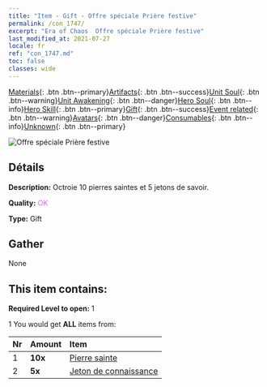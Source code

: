 ```yaml
---
title: "Item - Gift - Offre spéciale Prière festive"
permalink: /con_1747/
excerpt: "Era of Chaos  Offre spéciale Prière festive"
last_modified_at: 2021-07-27
locale: fr
ref: "con_1747.md"
toc: false
classes: wide
---
```

 [Materials](/ItemsFR/){: .btn .btn--primary}[Artifacts](/ItemsFR/Artifacts/){: .btn .btn--success}[Unit Soul](/ItemsFR/UnitSoul/){: .btn .btn--warning}[Unit Awakening](/ItemsFR/UnitAwakening/){: .btn .btn--danger}[Hero Soul](/ItemsFR/HeroSoul/){: .btn .btn--info}[Hero Skill](/ItemsFR/HeroSkill/){: .btn .btn--primary}[Gift](/ItemsFR/Gift/){: .btn .btn--success}[Event related](/ItemsFR/Events/){: .btn .btn--warning}[Avatars](/ItemsFR/Avatars/){: .btn .btn--danger}[Consumables](/ItemsFR/Consumables/){: .btn .btn--info}[Unknown](/ItemsFR/Unknown/){: .btn .btn--primary}

 ![Offre spéciale Prière festive](/images/t/i_907363.png)

## Détails
 **Description:** Octroie 10 pierres saintes et 5 jetons de savoir.

 **Quality:** <span style="color: #DA70D6">OK</span>

 **Type:** Gift

## Gather

  None

## This item contains:

 **Required Level to open:** 1

 1 You would get **ALL** items  from:

  | Nr | Amount |     Item    |
  |:---|:-------|:------------|
  | 1 |  **10x** | [Pierre sainte](/ItemsFR/con_971/) |  | 
  | 2 |  **5x** | [Jeton de connaissance](/ItemsFR/con_911/) |  | 
